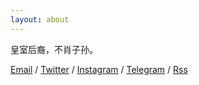 ```yaml
---
layout: about
---
```


皇室后裔，不肖子孙。

[Email](mailto:zeroneven@gmail.com) / [Twitter](https://twitter.com/zeove) / [Instagram](https://www.instagram.com/zeove/) / [Telegram](https://telegram.me/zeove) / [Rss](https://zeove.com/feed)
